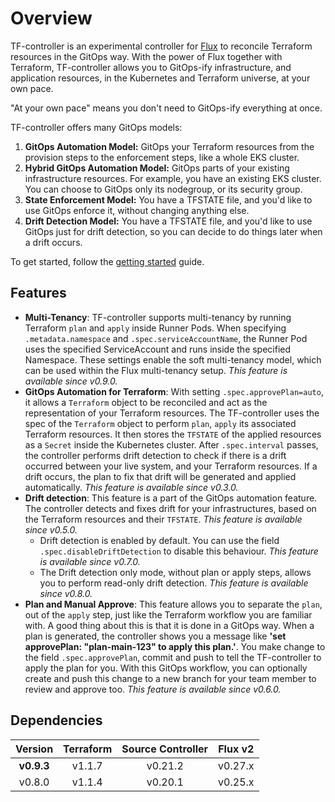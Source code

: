 # Overview

TF-controller is an experimental controller for [Flux](https://fluxcd.io) to reconcile Terraform resources
in the GitOps way.
With the power of Flux together with Terraform, TF-controller allows you to GitOps-ify infrastructure,
and application resources, in the Kubernetes and Terraform universe, at your own pace.

"At your own pace" means you don't need to GitOps-ify everything at once.

TF-controller offers many GitOps models:  
  1. **GitOps Automation Model:** GitOps your Terraform resources from the provision steps to the enforcement steps, like a whole EKS cluster.  
  2. **Hybrid GitOps Automation Model:** GitOps parts of your existing infrastructure resources. For example, you have an existing EKS cluster.
     You can choose to GitOps only its nodegroup, or its security group.  
  3. **State Enforcement Model:** You have a TFSTATE file, and you'd like to use GitOps enforce it, without changing anything else.  
  4. **Drift Detection Model:** You have a TFSTATE file, and you'd like to use GitOps just for drift detection, so you can decide to do things later when a drift occurs.  

To get started, follow the [getting started](/tf-controller/getting_started) guide.

## Features

  * **Multi-Tenancy**: TF-controller supports multi-tenancy by running Terraform `plan` and `apply` inside Runner Pods.
    When specifying `.metadata.namespace` and `.spec.serviceAccountName`, the Runner Pod uses the specified ServiceAccount
    and runs inside the specified Namespace. These settings enable the soft multi-tenancy model, which can be used within
    the Flux multi-tenancy setup. _This feature is available since v0.9.0._
  * **GitOps Automation for Terraform**: With setting `.spec.approvePlan=auto`, it allows a `Terraform` object
    to be reconciled and act as the representation of your Terraform resources. The TF-controller uses the spec of
    the `Terraform` object to perform `plan`, `apply` its associated Terraform resources. It then stores
    the `TFSTATE` of the applied resources as a `Secret` inside the Kubernetes cluster. After `.spec.interval` passes,
    the controller performs drift detection to check if there is a drift occurred between your live system,
    and your Terraform resources. If a drift occurs, the plan to fix that drift will be generated and applied automatically.
    _This feature is available since v0.3.0._
  * **Drift detection**: This feature is a part of the GitOps automation feature. The controller detects and fixes drift
    for your infrastructures, based on the Terraform resources and their `TFSTATE`. _This feature is available since v0.5.0._
    * Drift detection is enabled by default. You can use the field `.spec.disableDriftDetection` to disable this behaviour.
      _This feature is available since v0.7.0._
    * The Drift detection only mode, without plan or apply steps, allows you to perform read-only drift detection.
      _This feature is available since v0.8.0._
  * **Plan and Manual Approve**: This feature allows you to separate the `plan`, out of the `apply` step, just like
    the Terraform workflow you are familiar with. A good thing about this is that it is done in a GitOps way. When a plan
    is generated, the controller shows you a message like **'set approvePlan: "plan-main-123" to apply this plan.'**.
    You make change to the field `.spec.approvePlan`, commit and push to tell the TF-controller to apply the plan for you.
    With this GitOps workflow, you can optionally create and push this change to a new branch for your team member to
    review and approve too. _This feature is available since v0.6.0._

## Dependencies

|  Version   | Terraform | Source Controller | Flux v2 |
|:----------:|:---------:|:-----------------:|:-------:|
| **v0.9.3** |  v1.1.7   |      v0.21.2      | v0.27.x |
|   v0.8.0   |  v1.1.4   |      v0.20.1      | v0.25.x |
